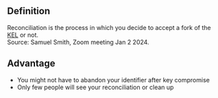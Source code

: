 ## Definition
Reconciliation is the process in which you decide to accept a fork of the [KEL](key-event-log) or not.  
Source: Samuel Smith, Zoom meeting Jan 2 2024.

## Advantage
 - You might not have to abandon your identifier after key compromise
 - Only few people will see your reconciliation or clean up
